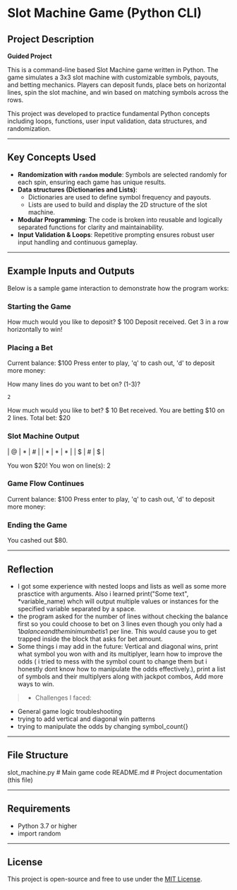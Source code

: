 # Slot Machine Game (Python CLI)

## Project Description

**Guided Project**

This is a command-line based Slot Machine game written in Python. The game simulates a 3x3 slot machine with customizable symbols, payouts, and betting mechanics. Players can deposit funds, place bets on horizontal lines, spin the slot machine, and win based on matching symbols across the rows.

This project was developed to practice fundamental Python concepts including loops, functions, user input validation, data structures, and randomization.

---

## Key Concepts Used

- **Randomization with `random` module**: Symbols are selected randomly for each spin, ensuring each game has unique results.
- **Data structures (Dictionaries and Lists)**:  
  - Dictionaries are used to define symbol frequency and payouts.  
  - Lists are used to build and display the 2D structure of the slot machine.
- **Modular Programming**: The code is broken into reusable and logically separated functions for clarity and maintainability.
- **Input Validation & Loops**: Repetitive prompting ensures robust user input handling and continuous gameplay.

---

## Example Inputs and Outputs

Below is a sample game interaction to demonstrate how the program works:

### Starting the Game

How much would you like to deposit?
$ 100
Deposit received.
Get 3 in a row horizontally to win!

### Placing a Bet

Current balance: $100
Press enter to play, 'q' to cash out, 'd' to deposit more money:

How many lines do you want to bet on? (1-3)?

    2

How much would you like to bet?
$ 10
Bet received.
You are betting $10 on 2 lines.
Total bet: $20

### Slot Machine Output

| @ | * | # |
| * | * | * |
| $ | # | $ |

You won $20!
You won on line(s): 2

### Game Flow Continues

Current balance: $100
Press enter to play, 'q' to cash out, 'd' to deposit more money:

### Ending the Game

You cashed out $80.


---

## Reflection

- I got some experience with nested loops and lists as well as some more prasctice with arguments. Also i learned 
print("Some text", *variable_name) whch will output multiple values or instances for the specified variable separated by a space.
- the program asked for the number of lines without checking the balance first so you could choose to bet on 3 lines even 
though you only had a $1 balance and the minimum bet is 1$ per line. This would cause you to get trapped inside the block that asks for bet amount.
- Some things i may add in the future: Vertical and diagonal wins, print what symbol you won with and its multiplyer, learn how to improve the odds 
( i tried to mess with the symbol count to change them but i honestly dont know how to manipulate the odds effectively.), print a list of symbols and their multiplyers along with jackpot combos, 
Add more ways to win.

> - Challenges I faced:
- General game logic troubleshooting 
- trying to add vertical and diagonal win patterns
- trying to manipulate the odds by changing symbol_count{}




---

## File Structure

slot_machine.py # Main game code
README.md # Project documentation (this file)


---

## Requirements

- Python 3.7 or higher
- import random

---

## License

This project is open-source and free to use under the [MIT License](https://opensource.org/licenses/MIT).

